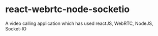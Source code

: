 # react-webrtc-node-socketio
A video calling application which has used reactJS, WebRTC, NodeJS, Socket-IO
